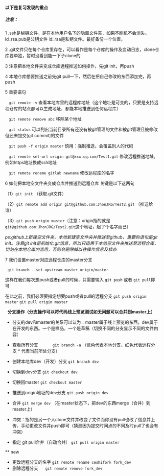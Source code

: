  #### 以下是复习发现的重点

 ##### 注意： 
 
  1 .ssh是秘钥文件，是在本地用户名下的隐藏文件夹，如果不刷机不会消失。id_rsa.pub是公钥文件 id_rsa是私钥文件。最好备份一个位置。
  
  2 .git文件只在每个仓库里存在，可以看作是每个仓库的操作及变动日志，clone仓库要单独，暂时没看到能一下子clone的
  
  3 注意把本地文件夹变成仓库远程推送如何操作，先git init，再push
  
 4 本地仓库想要推送之前先git pull一下，然后在把自己修改的东西添加完，再push
   
  5 重要语句
  
    ````git remote -v````  查看本地库里的远程库地址（这个地址是可变的，只要是支持远程仓库的站点都可以生成地址，都能本地推送到任何远程库）
    
    ```git remote remove abc``` 移除某个地址

    ```git status``` 可以列出当前目录所有还没有被git管理的文件和被git管理且被修改但还未提交(git commit)的文件

    ```git push -f origin master```  慎用：强制推送，会覆盖别人的代码
    
    ```git remote set-url origin git@xxx.qq.com/Test1.git``` 修改远程推送地址，例如https地址换成ssh地址
    
    ```git remote rename gitlab newname``` 修改远程库的名字
    
  6 如何把本地空文件夹变成仓库并推送到远程仓库 关键是以下这两句

 （1）```git init``` （获取.git文件）

 （2）```git remote add origin git@github.com:JhonJRG/Test2.git``` （推送给谁）
 
 （3）```git push origin master```（注意：origin指的就是```git@github.com:JhonJRG/Test2.git```这个地址，起了个名字而已）

  *ps:github上新建空文件夹，本地新建空文件夹并推送至github，重要的语句是git init。注意git init是初始化.git信息，所以只适用于本地空文件夹推送至远程仓库，切勿在本地仓库内滥用，否则会删除掉以往操作信息及状态*
            
   7 我们设置master对应远程仓库的master分支

     ```git branch --set-upstream master origin/master```    
      
   这样在我们每次想push或者pull的时候，只需要输入 ```git push``` 或者 ```git pull```即可

   在此之前，我们必须要指定想要push或者pull的远程分支 ```git push origin master``` ```git pull origin master```
   
 
   **分支操作（分支操作可以将代码线上预览测试如无问题可以合并到master上）**

- 分支的dev和master的关系可以认为：master属于线上预览的东西，dev属于在开发的东西。一个是样品，一个是草稿（切换不同的分支显示不同的文件内容）   
- 查看所有分支            ```git branch -a``` （蓝色代表本地分支，红色代表远程分支  * 代表当前所处分支）
- 创建本地库dev（开发）分支  ```git branch dev```   
- 切换到dev分支             ```git checkout dev```
- 切换回master              ```git checkout master```
- 推送到origin地址的dev分支  ```git push origin dev```
- 合并  ```git merge dev``` （在master状态下，把dev的东西merge（合并）到master上）
   
- 冲突：指的是另一个人clone文件并改变了文件而你没有pull也改了信息并上传，手动更改文件并push即可（猜测因为提交时间点的不同及时pull了也会有冲突）
- 指定 git pull合并（自动合并） ```git pull origin master```

 ** new
  
 - 更改远程分支的名字  ```git remote rename ceshifork fork_dev```
 - 删除远程分支      ```git remote remove fork_dev```

